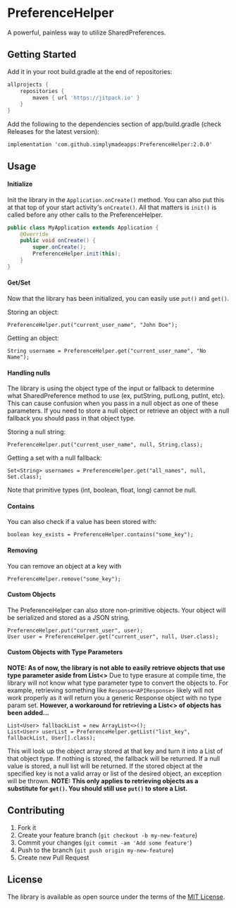 # PreferenceHelper
A powerful, painless way to utilize SharedPreferences.
## Getting Started
Add it in your root build.gradle at the end of repositories:
```groovy
allprojects {
    repositories {
        maven { url 'https://jitpack.io' }
    }
}
```
Add the following to the dependencies section of app/build.gradle (check Releases for the latest version):
```
implementation 'com.github.simplymadeapps:PreferenceHelper:2.0.0'
```

## Usage
#### Initialize
Init the library in the `Application.onCreate()` method.  You can also put this at that top of your start activity's `onCreate()`.  All that matters is `init()` is called before any other calls to the PreferenceHelper.
```java
public class MyApplication extends Application {
    @Override
    public void onCreate() {
        super.onCreate();
        PreferenceHelper.init(this);
    }
}
```

#### Get/Set
Now that the library has been initialized, you can easily use `put()` and `get()`.

Storing an object:
```
PreferenceHelper.put("current_user_name", "John Doe");
```

Getting an object:
```
String username = PreferenceHelper.get("current_user_name", "No Name");
```

#### Handling nulls
The library is using the object type of the input or fallback to determine what SharedPreference method to use (ex, putString, putLong, putInt, etc).
This can cause confusion when you pass in a null object as one of these parameters.  If you need to store a null object or retrieve an object with a null fallback you should pass in that object type.

Storing a null string:
```
PreferenceHelper.put("current_user_name", null, String.class);
```

Getting a set with a null fallback:
```
Set<String> usernames = PreferenceHelper.get("all_names", null, Set.class);
```
Note that primitive types (int, boolean, float, long) cannot be null.

#### Contains
You can also check if a value has been stored with: 
```
boolean key_exists = PreferenceHelper.contains("some_key");
```

#### Removing
You can remove an object at a key with
```
PreferenceHelper.remove("some_key");
```

#### Custom Objects
The PreferenceHelper can also store non-primitive objects.  Your object will be serialized and stored as a JSON string.
```
PreferenceHelper.put("current_user", user);
User user = PreferenceHelper.get("current_user", null, User.class);
```
#### Custom Objects with Type Parameters
**NOTE: As of now, the library is not able to easily retrieve objects that use type parameter aside from List<>**
Due to type erasure at compile time, the library will not know what type parameter type to convert the objects to.
For example, retrieving something like `Response<APIResponse>` likely will not work properly as it will return you a generic Response object with no type param set.
**However, a workaround for retrieving a List<> of objects has been added...**
```
List<User> fallbackList = new ArrayList<>();
List<User> userList = PreferenceHelper.getList("list_key", fallbackList, User[].class);
```
This will look up the object array stored at that key and turn it into a List of that object type.
If nothing is stored, the fallback will be returned.  If a null value is stored, a null list will be returned.
If the stored object at the specified key is not a valid array or list of the desired object, an exception will be thrown.
**NOTE: This only applies to retrieving objects as a substitute for `get()`. You should still use `put()` to store a List.**

## Contributing
1. Fork it
2. Create your feature branch (`git checkout -b my-new-feature`)
3. Commit your changes (`git commit -am 'Add some feature'`)
4. Push to the branch (`git push origin my-new-feature`)
5. Create new Pull Request

## License
The library is available as open source under the terms of the [MIT License](http://opensource.org/licenses/MIT).
